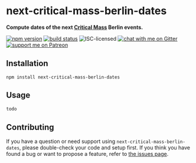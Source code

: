 # next-critical-mass-berlin-dates

**Compute dates of the next [Critical Mass](https://en.wikipedia.org/wiki/Critical_Mass_(cycling)) Berlin events.**

[![npm version](https://img.shields.io/npm/v/next-critical-mass-berlin-dates.svg)](https://www.npmjs.com/package/next-critical-mass-berlin-dates)
[![build status](https://api.travis-ci.org/derhuerst/next-critical-mass-berlin-dates.svg?branch=master)](https://travis-ci.org/derhuerst/next-critical-mass-berlin-dates)
![ISC-licensed](https://img.shields.io/github/license/derhuerst/next-critical-mass-berlin-dates.svg)
[![chat with me on Gitter](https://img.shields.io/badge/chat%20with%20me-on%20gitter-512e92.svg)](https://gitter.im/derhuerst)
[![support me on Patreon](https://img.shields.io/badge/support%20me-on%20patreon-fa7664.svg)](https://patreon.com/derhuerst)


## Installation

```shell
npm install next-critical-mass-berlin-dates
```


## Usage

```js
todo
```


## Contributing

If you have a question or need support using `next-critical-mass-berlin-dates`, please double-check your code and setup first. If you think you have found a bug or want to propose a feature, refer to [the issues page](https://github.com/derhuerst/next-critical-mass-berlin-dates/issues).
